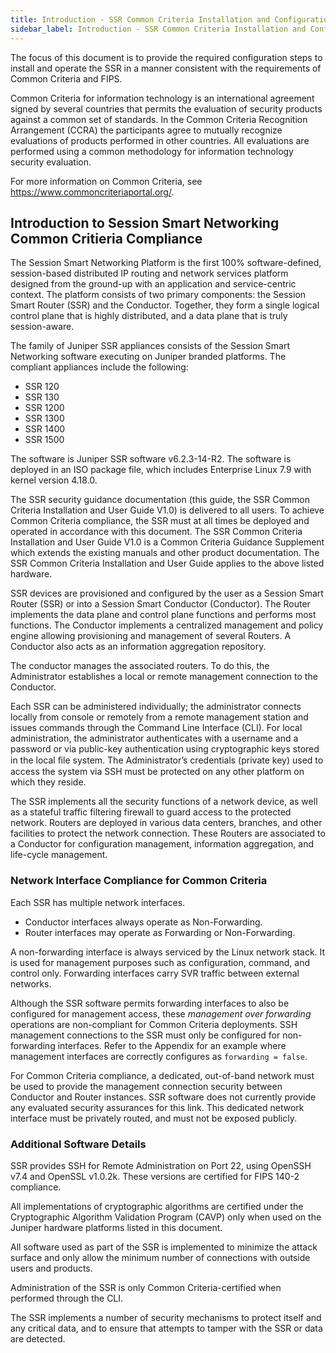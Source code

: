 ```yaml
---
title: Introduction - SSR Common Criteria Installation and Configuration
sidebar_label: Introduction - SSR Common Criteria Installation and Configuration
---
```


The focus of this document is to provide the required configuration steps to install and operate the SSR in a manner consistent with the requirements of Common Criteria and FIPS. 

Common Criteria for information technology is an international agreement signed by several countries that permits the evaluation of security products against a common set of standards. In the Common Criteria Recognition Arrangement (CCRA) the participants agree to mutually recognize evaluations of products performed in other countries. All evaluations are performed using a common methodology for information technology security evaluation.

For more information on Common Criteria, see https://www.commoncriteriaportal.org/.

## Introduction to Session Smart Networking Common Critieria Compliance

The Session Smart Networking Platform is the first 100% software-defined, session-based distributed IP routing and network services platform designed from the ground-up with an application and service-centric context. The platform consists of two primary components: the Session Smart Router (SSR) and the Conductor. Together, they form a single logical control plane that is highly distributed, and a data plane that is truly session-aware.

The family of Juniper SSR appliances consists of the Session Smart Networking software executing on Juniper branded platforms. The compliant appliances include the following:

- SSR 120
- SSR 130
- SSR 1200
- SSR 1300
- SSR 1400
- SSR 1500

The software is Juniper SSR software v6.2.3-14-R2. The software is deployed in an ISO package file, which includes Enterprise Linux 7.9 with kernel version 4.18.0.

The SSR security guidance documentation (this guide, the SSR Common Criteria Installation and User Guide V1.0) is delivered to all users. To achieve Common Criteria compliance, the SSR must at all times be deployed and operated in accordance with this document. The SSR Common Criteria Installation and User Guide V1.0 is a Common Criteria Guidance Supplement which extends the existing manuals and other product documentation. The SSR Common Criteria Installation and User Guide applies to the above listed hardware. 

SSR devices are provisioned and configured by the user as a Session Smart Router (SSR) or into a Session Smart Conductor (Conductor). The Router implements the data plane and control plane functions and performs most functions. The Conductor implements a centralized management and policy engine allowing provisioning and management of several Routers. A Conductor also acts as an information aggregation repository. 

The conductor manages the associated routers. To do this, the Administrator establishes a local or remote management connection to the Conductor.

Each SSR can be administered individually; the administrator connects locally from console or remotely from a remote management station and issues commands through the Command Line Interface (CLI). For local administration, the administrator authenticates with a username and a password or via public-key authentication using cryptographic keys stored in the local ﬁle system. The Administrator’s credentials (private key) used to access the system via SSH must be protected on any other platform on which they reside.

The SSR implements all the security functions of a network device, as well as a stateful traffic filtering firewall to guard access to the protected network. Routers are deployed in various data centers, branches, and other facilities to protect the network connection. These Routers are associated to a Conductor for configuration management, information aggregation, and life-cycle management. 

### Network Interface Compliance for Common Criteria

Each SSR has multiple network interfaces.

- Conductor interfaces always operate as Non-Forwarding.
- Router interfaces may operate as Forwarding or Non-Forwarding.

A non-forwarding interface is always serviced by the Linux network stack. It is used for management purposes such as configuration, command, and control only. Forwarding interfaces carry SVR traffic between external networks.

Although the SSR software permits forwarding interfaces to also be configured for management access, these *management over forwarding* operations are non-compliant for Common Criteria deployments. SSH management connections to the SSR must only be configured for non-forwarding interfaces. Refer to the Appendix for an example where management interfaces are correctly configures as `forwarding = false`.

For Common Criteria compliance, a dedicated, out-of-band network must be used to provide the management connection security between Conductor and Router instances. SSR software does not currently provide any evaluated security assurances for this link. This dedicated network interface must be privately routed, and must not be exposed publicly.


### Additional Software Details

SSR provides SSH for Remote Administration on Port 22, using OpenSSH v7.4 and OpenSSL v1.0.2k. These versions are certified for FIPS 140-2 compliance. 

All implementations of cryptographic algorithms are certified under the Cryptographic Algorithm Validation Program (CAVP) only when used on the Juniper hardware platforms listed in this document. 

All software used as part of the SSR is implemented to minimize the attack surface and only allow the minimum number of connections with outside users and products. 

Administration of the SSR is only Common Criteria-certified when performed through the CLI. 

The SSR implements a number of security mechanisms to protect itself and any critical data, and to ensure that attempts to tamper with the SSR or data are detected.


